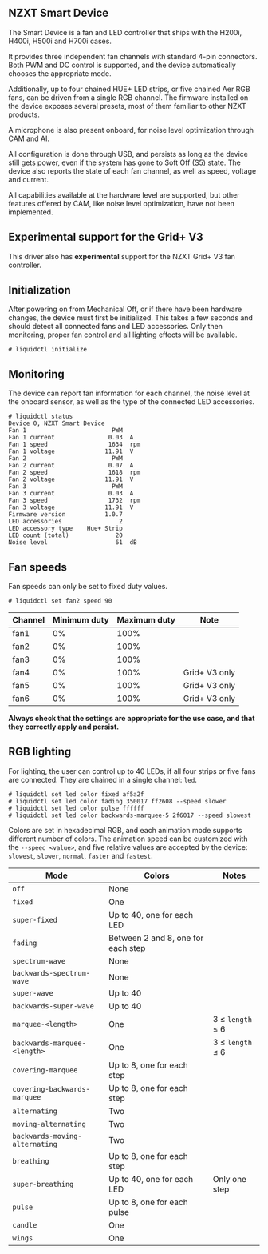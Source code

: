 ## NZXT Smart Device
<!-- move to /doc -->

The Smart Device is a fan and LED controller that ships with the H200i, H400i, H500i and H700i cases.

It provides three independent fan channels with standard 4-pin connectors.  Both PWM and DC control is supported, and the device automatically chooses the appropriate mode.

Additionally, up to four chained HUE+ LED strips, or five chained Aer RGB fans, can be driven from a single RGB channel.  The firmware installed on the device exposes several presets, most of them familiar to other NZXT products.

A microphone is also present onboard, for  noise level optimization through CAM and AI.

All configuration is done through USB, and persists as long as the device still gets power, even if the system has gone to Soft Off (S5) state.  The device also reports the state of each fan channel, as well as speed, voltage and current.

All capabilities available at the hardware level are supported, but other features offered by CAM, like noise level optimization, have not been implemented.


## Experimental support for the Grid+ V3

This driver also has **experimental** support for the NZXT Grid+ V3 fan controller.


## Initialization

After powering on from Mechanical Off, or if there have been hardware changes, the device must first be initialized.  This takes a few seconds and should detect all connected fans and LED accessories.  Only then monitoring, proper fan control and all lighting effects will be available.

```
# liquidctl initialize
```


## Monitoring

The device can report fan information for each channel, the noise level at the onboard sensor, as well as the type of the connected LED accessories.

```
# liquidctl status
Device 0, NZXT Smart Device
Fan 1                        PWM     
Fan 1 current               0.03  A  
Fan 1 speed                 1634  rpm
Fan 1 voltage              11.91  V  
Fan 2                        PWM     
Fan 2 current               0.07  A  
Fan 2 speed                 1618  rpm
Fan 2 voltage              11.91  V  
Fan 3                        PWM     
Fan 3 current               0.03  A  
Fan 3 speed                 1732  rpm
Fan 3 voltage              11.91  V  
Firmware version           1.0.7     
LED accessories                2     
LED accessory type    Hue+ Strip     
LED count (total)             20     
Noise level                   61  dB 
```


## Fan speeds

Fan speeds can only be set to fixed duty values.

```
# liquidctl set fan2 speed 90
```

| Channel | Minimum duty | Maximum duty | Note |
| --- | --- | --- | - |
| fan1 | 0% | 100% ||
| fan2 | 0% | 100% ||
| fan3 | 0% | 100% ||
| fan4 | 0% | 100% | Grid+ V3 only |
| fan5 | 0% | 100% | Grid+ V3 only |
| fan6 | 0% | 100% | Grid+ V3 only |

**Always check that the settings are appropriate for the use case, and that they correctly apply and persist.**


## RGB lighting

For lighting, the user can control up to 40 LEDs, if all four strips or five fans are connected.  They are chained in a single channel: `led`.

```
# liquidctl set led color fixed af5a2f
# liquidctl set led color fading 350017 ff2608 --speed slower
# liquidctl set led color pulse ffffff
# liquidctl set led color backwards-marquee-5 2f6017 --speed slowest
```

Colors are set in hexadecimal RGB, and each animation mode supports different number of colors.  The animation speed can be customized with the `--speed <value>`, and five relative values are accepted by the device: `slowest`, `slower`, `normal`, `faster` and `fastest`.

| Mode | Colors | Notes |
| --- | --- | --- |
| `off` | None |
| `fixed` | One |
| `super-fixed` | Up to 40, one for each LED |
| `fading` | Between 2 and 8, one for each step |
| `spectrum-wave` | None |
| `backwards-spectrum-wave` | None |
| `super-wave` | Up to 40 |
| `backwards-super-wave` | Up to 40 |
| `marquee-<length>` | One | 3 ≤ `length` ≤ 6 |
| `backwards-marquee-<length>` | One | 3 ≤ `length` ≤ 6 |
| `covering-marquee` | Up to 8, one for each step |
| `covering-backwards-marquee` | Up to 8, one for each step |
| `alternating` | Two |
| `moving-alternating` | Two |
| `backwards-moving-alternating` | Two |
| `breathing` | Up to 8, one for each step |
| `super-breathing` | Up to 40, one for each LED | Only one step |
| `pulse` | Up to 8, one for each pulse |
| `candle` | One |
| `wings` | One |

